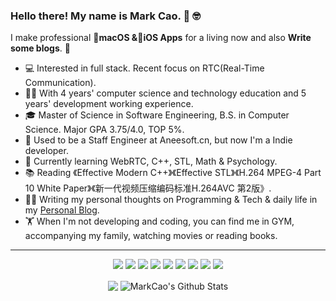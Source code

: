 ### Hello there! My name is Mark Cao. 👋 🤓

I make professional **🍏macOS &📱iOS Apps** for a living now and also **Write some blogs**. 🌈    

* 💻   Interested in full stack. Recent focus on RTC(Real-Time Communication).
* 👨‍🎓   With 4 years' computer science and technology education and 5 years' development working experience.
* 🎓   Master of Science in Software Engineering, B.S. in Computer Science. Major GPA 3.75/4.0, TOP 5%.
* 💼   Used to be a Staff Engineer at Aneesoft.cn, but now I'm a Indie developer.
* 🌱   Currently learning WebRTC, C++, STL, Math & Psychology.
* 📚   Reading 《Effective Modern C++》《Effective STL》《H.264 MPEG-4 Part 10 White Paper》《新一代视频压缩编码标准H.264AVC 第2版》.
* ✍🏻   Writing my personal thoughts on Programming & Tech & daily life in my [Personal Blog](https://naivertc.top/).
* 🏋   When I'm not developing and coding, you can find me in GYM, accompanying my family, watching movies or reading books.

<hr>
<p align="center">
<img src="https://img.shields.io/badge/WebRTC%20-%23FF6F00.svg?&style=for-the-badge&logo=WebRTC&logoColor=white" />  <img src="https://img.shields.io/badge/c++%20-%2300599C.svg?&style=for-the-badge&logo=c%2B%2B&ogoColor=white"/> <img src="https://img.shields.io/badge/swift-F54A2A?style=for-the-badge&logo=swift&logoColor=white"/> <img src="https://img.shields.io/badge/c-%2300599C.svg?style=for-the-badge&logo=c&logoColor=white"/> <img src="https://img.shields.io/badge/javascript%20-%23323330.svg?&style=for-the-badge&logo=javascript&logoColor=%23F7DF1E"/> <img src="https://img.shields.io/badge/html5-%23E34F26.svg?style=for-the-badge&logo=html5&logoColor=white"/> <img src="https://img.shields.io/badge/typescript-%23007ACC.svg?style=for-the-badge&logo=typescript&logoColor=white"/> <img src="https://img.shields.io/badge/react_native-%2320232a.svg?style=for-the-badge&logo=react&logoColor=%2361DAFB"/> <img src="https://img.shields.io/badge/redux-%23593d88.svg?style=for-the-badge&logo=redux&logoColor=white"/>
</p>

<p align=center>  
  <img align="center" src="https://github-readme-stats.vercel.app/api/top-langs/?username=industriousonesoft&hide_langs_below=1&theme=dracula&line_height=27&layout=compact" />
  <img align="center" src="https://github-readme-stats.vercel.app/api?username=industriousonesoft&show_icons=true&theme=dracula&count_private=true&include_all_commits=true&line_height=21&hide=stars" alt="MarkCao's Github Stats" />
</p>






